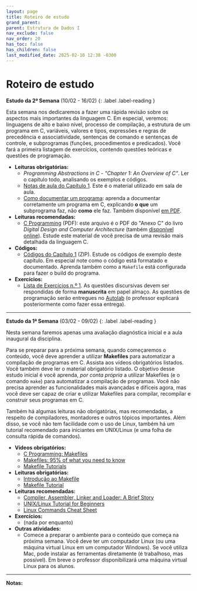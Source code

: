 ```yaml
---
layout: page
title: Roteiro de estudo
grand_parent:
parent: Estrutura de Dados I
nav_exclude: false
nav_order: 20
has_toc: false
has_children: false
last_modified_date: 2025-02-10 12:38 -0300
---
```


# Roteiro de estudo

**Estudo da 2ª Semana**<a id="re2sem"></a> (10/02 - 16/02)
{: .label .label-reading }

Esta semana nos dedicaremos a fazer uma rápida revisão sobre os aspectos mais
importantes da linguagem C. Em especial, veremos: linguagens de alto e baixo
nível, processo de compilação, a estrutura de um programa em C, variáveis,
valores e tipos, expressões e regras de precedência e associatividade, sentenças
de comando e sentenças de controle, e subprogramas (funções, procedimentos e
predicados). Você fará a primeira listagem de exercícios, contendo questões
teóricas e questões de programação.

- **Leituras obrigatórias:**
  - *Programming Abstractions in C - "Chapter 1: An Overview of C"*. Ler o
    capítulo todo, analisando os exemplos e códigos.
  - [Notas de aula do Capítulo
    1](/assets/disciplinas/ed1/2025_1/capitulo01.pdf). Este é o material
    utilizado em sala de aula.
  - [Como documentar um
    programa](https://www.ime.usp.br/~pf/algoritmos/aulas/docu.html): aprenda a
    documentar corretamente um programa em C, explicando **o que** um
    subprograma faz, não **como** ele faz. Também disponível [em
    PDF](/assets/disciplinas/ed1/documentacao.pdf).
- **Leituras recomendadas:**
  - [C Programming](/assets/disciplinas/ed1/c_programming.pdf) (PDF): este
    arquivo é o PDF do "Anexo C" do livro _Digital Design and Computer
    Architecture_ (também <a
    href="https://booksite.elsevier.com/9780128000564/index.php">disponível
    online</a>). Estude este material de você precisa de uma revisão mais
    detalhada da linguagem C.
- **Códigos:**
  - [Códigos do Capítulo 1](/assets/disciplinas/ed1/2025_1/cod_cap01.zip)
    (ZIP). Estude os códigos de exemplo deste capítulo. Em especial note como o
    código está formatado e documentado. Aprenda também como a `Makefile` está
    configurada para fazer o build do programa.
- **Exercícios:**
  - [Lista de Exercícios n.º
    1](/assets/disciplinas/ed1/2025_1/exercicio01.pdf). As questões discursivas
    devem ser respondidas de forma **manuscrita** em papel almaço. As questões
    de programação serão entregues no
    [Autolab](https://autolab.computacaoraiz.com.br) (o professor explicará
    posteriormente como fazer essa entrega).

---

**Estudo da 1ª Semana**<a id="re1sem"></a> (03/02 - 09/02)
{: .label .label-reading }

Nesta semana faremos apenas uma avaliação diagnóstica inicial e a aula inaugural
da disciplina.

Para se preparar para a próxima semana, quando começaremos o conteúdo, você deve
aprender a utilizar **Makefiles** para automatizar a compilação de programas em
C. Assista aos vídeos obrigatórios listados. Você também deve ler o material
obrigatório listado. O objetivo desse estudo inicial é você aprenda, *por conta
própria* a utilizar Makefiles (e o comando `make`) para automatizar a compilação
de programas. Você não precisa aprender as funcionalidades mais avançadas e
difíceis agora, mas você deve ser capaz de criar e utilizar Makefiles para
compilar, recompilar e construir seus programas em C.

Também há algumas leituras não obrigatórias, mas recomendadas, a respeito de
compiladores, montadores e outros tópicos importantes. Além disso, se você não
tem facilidade com o uso de Linux, também há um tutorial recomendado para
iniciantes em UNIX/Linux (e uma folha de consulta rápida de comandos).

- **Vídeos obrigatórios:**
  - [C Programming: Makefiles](https://www.youtube.com/watch?v=GExnnTaBELk)
  - [Makefiles: 95% of what you need to
    know](https://www.youtube.com/watch?v=DtGrdB8wQ_8)
  - [Makefile
    Tutorials](https://www.youtube.com/playlist?list=PLNmACol6lYY7Dzvg7jKgvMdDaDEDFnNqD)
- **Leituras obrigatórias:**
  - [Introdução ao Makefile](https://embarcados.com.br/introducao-ao-makefile/)
  - [Makefile Tutorial](https://makefiletutorial.com/)
- **Leituras recomendadas:**
  - [Compiler, Assembler, Linker and Loader: A Brief
    Story](https://www.tenouk.com/ModuleW.html)
  - [UNIX/Linux Tutorial for
    Beginners](https://info-ee.surrey.ac.uk/Teaching/Unix/)
  - [Linux Commands Cheat
    Sheet](https://www.websentra.com/linux-commands-cheat-sheet/)
- **Exercícios:**
  - (nada por enquanto)
- **Outras atividades:**
  - Comece a preparar o ambiente para o conteúdo que começa na próxima
    semana. Você deve ter um computador Linux (ou uma máquina virtual Linux em
    um computador Windows). Se você utiliza Mac, pode instalar as ferramentas
    diretamente (é trabalhoso, mas possível). Em breve o professor
    disponibilizará uma máquina virtual Linux para os alunos.

<!--
---

**Estudo da 3ª Semana**<a id="re3sem"></a> (12/08 - 18/08)
{: .label .label-reading }
- **Leituras obrigatórias:**
  - [Notas de aula do Capítulo 2: Tipos de dados em
    C](/assets/disciplinas/ed1/capitulo02.pdf)
  - [Unidade 1: Fundamentos da
    Computação](https://www.computacaoraiz.com.br/cr6100b/unidades/1/)
- **Vídeos obrigatórios:**
  - Assistir os seguintes vídeos (assista aos vídeos várias vezes até que
    você consiga entender tudo; na página da CR6.100B você pode fazer o
    download dos slides correspondentes a cada vídeo):
    - [Parte 0: Visão Geral](https://www.youtube.com/watch?v=XbuHXSoKZOM)
    - [Parte 1: O que é ciência da
      computação](https://www.youtube.com/watch?v=qzxw-Tm8UgI)
    - [Parte 2: Representação de
      dados](https://www.youtube.com/watch?v=8T_hJhYg4R0)
    - [Parte 2, Anexo 1: Conversão entre
      bases](https://www.youtube.com/watch?v=7u4lJQE2xOk)
    - [Parte 2, Anexo 2: Outros
      conceitos](https://www.youtube.com/watch?v=MxdbxybOlmE)
    - [Parte 2, Anexo 3: Binários
      negativos](https://www.youtube.com/watch?v=gLBV2iU_EbM)
    - [Parte 2, Anexo 4: Binários
      fracionários](https://www.youtube.com/watch?v=QdOMYMvn2h8)
    - [Parte 2, Anexo 5: BCD](https://www.youtube.com/watch?v=8Tl0I2Ihc0w)
- **Leituras recomendadas:**
  - Capítulo 2 do *Programming Abstractions in C*: ler o capítulo 2 todo.
- **Exercícios:**
  - (na próxima semana)

---

**Estudo da 4ª Semana**<a id="re4sem"></a> (19/08 - 25/08)
{: .label .label-reading }
- **Leituras obrigatórias:**
  - [Notas de aula do Capítulo 2: Tipos de dados em
    C](/assets/disciplinas/ed1/capitulo02.pdf)
  - [Unidade 1: Fundamentos da
    Computação](https://www.computacaoraiz.com.br/cr6100b/unidades/1/)
- **Vídeos obrigatórios:**
  - Assistir os seguintes vídeos (assista aos vídeos várias vezes até que
    você consiga entender tudo; na página da CR6.100B você pode fazer o
    download dos slides correspondentes a cada vídeo):
    - [Parte 3: Algoritmos](https://www.youtube.com/watch?v=NIy_YxAS570)
    - [Parte 4: Pensamento
      computacional](https://www.youtube.com/watch?v=w4XK1nY-pMc)
    - [Parte 5: Abstração](https://www.youtube.com/watch?v=pPNKC6ii8cE)
- **Leituras recomendadas:**
  - Capítulo 2 do *Programming Abstractions in C*: ler o capítulo 2 todo.
- **Exercícios:**
  - [Lista de Exercícios n.º 2](/assets/disciplinas/ed1/2024_2/exercicio02.pdf)

---

**Estudo da 5ª Semana**<a id="re5sem"></a> (26/08 - 01/09)
{: .label .label-reading }
- **Leituras obrigatórias:**
  - [Notas de aula do Capítulo 3: Bibliotecas e
    Inferfaces](/assets/disciplinas/ed1/capitulo03.pdf)
- **Vídeos obrigatórios:**
  - [Fundamentos da Programação, Parte 1:
    Scratch](https://www.youtube.com/watch?v=jaxotbKfnWA)
    (atenção: este vídeo pode parecer um pouco **bobo** para alunos em períodos
    mais adiantados no curso, mas este vídeo vai prepará-lo para entender alguns
    conceitos avançados de programação que serão vistos posteriormente)
- **Leituras recomendadas:**
  - Capítulo 3 do *Programming Abstractions in C*: ler o capítulo 3 todo
    (você pode pular a seção 3.4 e a seção 3.5, que serão vistas posteriormente;
    se quiser se adiantar, leia também essas seções)
- **Vídeos recomendados:**
  - (nada nesta semana)
- **Exercícios:**
  - (nada até o momento)

---

**Estudo da 6ª Semana**<a id="re6sem"></a> (02/09 - 08/09)
{: .label .label-reading }
- **Leituras obrigatórias:**
  - [Notas de aula do Capítulo 4: Introdução à
    Recursão](/assets/disciplinas/ed1/capitulo04.pdf)
- **Vídeos obrigatórios:**
  - [Fundamentos da Programação, Parte 2: Exemplos em
    Scratch](https://www.youtube.com/watch?v=YWIVJrV-EYs)
    (atenção: este vídeo pode parecer um pouco **bobo** para alunos em períodos
    mais adiantados no curso, mas este vídeo vai prepará-lo para entender alguns
    conceitos avançados de programação que serão vistos posteriormente)
  - [What on Earth is Recursion?](https://www.youtube.com/watch?v=Mv9NEXX1VHc)
  - [EXTRA BITS: Recursion and the
    Stack](https://www.youtube.com/watch?v=0pncNKHj-Sc) 
  - [Programming Loops vs
    Recursion](https://www.youtube.com/watch?v=HXNhEYqFo0o)
  - [Recursion: CS50 Shorts](https://www.youtube.com/watch?v=mz6tAJMVmfM)
  - [Fibonacci Programming](https://www.youtube.com/watch?v=7t_pTlH9HwA)
- **Leituras recomendadas:**
  - Capítulo 4 do *Programming Abstractions in C*: ler o capítulo 4 todo!
- **Vídeos recomendados:**
  - [Sunflowers and Fibonacci](https://www.youtube.com/watch?v=DRjFV_DETKQ)
  - [Fibonacci Tartan and Bagpipes](https://www.youtube.com/watch?v=e4sF_Z5oJek)
  - [Fibonacci Mystery](https://www.youtube.com/watch?v=Nu-lW-Ifyec)
  - [Heartbleed, Running the Code](https://www.youtube.com/watch?v=1dOCHwf8zVQ)
- **Exercícios:**
  - [Lista de Exercícios do Cap. 4](/assets/disciplinas/ed1/2024_2/lista04.pdf)
  - [Lista de Exercícios Preparatórios para o
    Cap. 5](/assets/disciplinas/ed1/2024_2/lista04_05.pdf)

---

**Estudo da 7ª Semana**<a id="re7sem"></a> (09/09 - 15/09)
{: .label .label-reading }
- **Leituras obrigatórias:**
  - [Notas de aula do Capítulo 5: Procedimentos
    Recursivos](/assets/disciplinas/ed1/capitulo05.pdf)
- **Vídeos obrigatórios:**
  - [Fundamentos da Programação, Parte 3: Funções e
    variáveis](https://www.youtube.com/watch?v=jeFJuow44kI)
    (atenção: este vídeo pode parecer um pouco **bobo** para alunos em períodos
    mais adiantados no curso, mas este vídeo vai prepará-lo para entender alguns
    conceitos avançados de programação que serão vistos posteriormente)
  - [Loops, Ackermann &
    Recursion](https://www.youtube.com/watch?v=DVG5G1V8Zx0)
  - [The Most Difficult Program to
    Compute?](https://www.youtube.com/watch?v=i7sm9dzFtEI)
  - [Ackermann Follow Up](https://www.youtube.com/watch?v=uNACwX-O5lk)
  - [Recursion 'Super Power' (in
    Python)](https://www.youtube.com/watch?v=8lhxIOAfDss)
  - [Discussing Recursion](https://www.youtube.com/watch?v=c9IH8DHDI4M)
- **Leituras recomendadas:**
  - Capítulo 5 do *Programming Abstractions in C*: ler o capítulo 5 todo!
- **Vídeos recomendados:**
  - [Reverse Polish Notation and The
    Stack](https://www.youtube.com/watch?v=7ha78yWRDlE)
  - [Towers of Hanoi: A Complete Recursive
    Visualization](https://www.youtube.com/watch?v=rf6uf3jNjbo)
  - [5 Simple Steps for Solving Any Recursive
    Problem](https://www.youtube.com/watch?v=ngCos392W4w)
  - [The Towers of Hanoi: Experiential Recursive
    Thinking](https://www.youtube.com/watch?v=UuIneNBbscc)
  - [Towers of Hanoi as an Example of
    Recursion](https://www.youtube.com/watch?v=Ajy8XweC3L8)
  - [Key to the Tower of Hanoi](https://www.youtube.com/watch?v=PGuRmqpr6Oo)
- **Exercícios:**
  - [Lista de Exercícios do Cap. 5](/assets/disciplinas/ed1/2024_2/lista05.pdf)

---

**Estudo da 8ª Semana**<a id="re8sem"></a> (16/09 - 22/09)
{: .label .label-reading }
- **Leituras obrigatórias:**
  - [Notas de aula do Capítulo 6: Algoritmos de
    Backtracking](/assets/disciplinas/ed1/capitulo06.pdf)
- **Vídeos obrigatórios:**
  - [Fundamentos da Programação, Parte 4: Conceitos avançados: objetos de 1ª
    classe, funções de ordem superior, recursividade e
    continuações](https://www.youtube.com/watch?v=dWMx4503llQ)
    (atenção: este vídeo pode parecer um pouco **bobo** para alunos em períodos
    mais adiantados no curso, mas este vídeo vai prepará-lo para entender alguns
    conceitos avançados de programação que serão vistos posteriormente)
  - [Backtracking (Think Like a
    Programmer)](https://www.youtube.com/watch?v=gBC_Fd8EE8A)
  - [Backtracking made easy](https://www.youtube.com/watch?v=51Zy1ULau1s)
  - [The Backtracking Blueprint](https://www.youtube.com/watch?v=Zq4upTEaQyM)
- **Leituras recomendadas:**
  - Capítulo 6 do *Programming Abstractions in C*: ler o capítulo 6 todo!
- **Vídeos recomendados:**
  - [The N-Queens Problem](https://www.youtube.com/watch?v=wGbuCyNpxIg)
  - [Implement A Sudoku Solver](https://www.youtube.com/watch?v=JzONv5kaPJM)
- **Exercícios:**
  - Lista de Exercícios do Cap. 6 (em breve)
- **Recursos:**
  - [Códigos de aula e dos
    exercícios](/assets/disciplinas/ed1/capitulo06_codigos.rar)

---

**Estudo da 9ª Semana:**<a id="re9sem"></a> (23/09 -29/09)
{: .label .label-reading }
- **Leituras obrigatórias:**
  - [Notas de aula do Capítulo 7: Ordenação e Análise de
    Algoritmos](/assets/disciplinas/ed1/capitulo07.pdf)
- **Vídeos obrigatórios:**
  - [Visualization and Comparison of Sorting
    Algorithms](https://www.youtube.com/watch?v=ZZuD6iUe3Pc)
  - [Visualization of 24 Sorting Algorithms In 2
    Minutes](https://www.youtube.com/watch?v=BeoCbJPuvSE)
  - [Sorting Algorithms Explained
    Visually](https://www.youtube.com/watch?v=RfXt_qHDEPw)
- **Leituras recomendadas:**
  - Capítulo 7 do *Programming Abstractions in C*: ler o capítulo 7 todo!
- **Vídeos recomendados:**
  - [Every Sorting Algorithm Explained in 120 minutes (full
    series)](https://www.youtube.com/watch?v=h1Bi0granxM)
- **Exercícios:**
  - (em breve)
- **Recursos:**
  - [Códigos de aula e dos
    exercícios](/assets/disciplinas/ed1/capitulo07_codigos.rar)
- **Observações:**
  - Devido ao InovaWeek, não teremos aula na terça-feira. Cada aluno deve
    realizar o trabalho do InovaWeek conforme estipulado no Portal do Aluno.

---

**10ª Semana: AV1**<a id="re11sem"></a> (30/09 - 06/10)
{: .label .label-red }
- **Avaliação Bimestral AV1:** esta semana é dedicada à realização da 1ª
  avaliação bimestral, a AV1, e, portanto, não há conteúdo novo a ser
  estudado. O conteúdo da AV1 corresponde a toda a matéria das semanas 1 a 9,
  ou seja, tudo o que foi visto no bimestre.
- A prova é totalmente **objetiva**, com 60 questões. A nota sai na hora.
- Venha bem preparado! A prova é **extensa** e não é fácil!
- Siga todas as normas de **integridade acadêmica** da disciplina pois alunos
  flagrados com qualquer tipo de cola terão a AV1 zerada imediatamente e serão
  encaminhados para a coordenação para as medidas disciplinares conforme o
  regimento da UVV.
- O professor determinará o assento de cada aluno.

{: .vermelho-title }
> Os celulares serão recolhidos pelo professor!
>
> Antes do início da prova o professor **recolherá todos os celulares** de todos
> os alunos, **sem exceções**. O aluno só receberá a prova mediante a entrega do
> celular, desligado. Os celulares serão identificados e ficarão sob a posse do
> professor durante a prova. Ao terminar e entregar a prova, o professor
> devolverá o celular.
>
> Alunos que não entregarem o celular e forem flagrados utilizando o aparelho
> para colar na prova, serão **REPROVADOS IMEDIATA E AUTOMATICAMENTE** na
> disciplina, sem chance de discussão. Evite problemas: **entregue seu celular
> desligado** no início da prova.

---

**Estudo da 11ª Semana**<a id="re11sem"></a> (07/10 - 13/10)
{: .label .label-reading }
- **Leituras obrigatórias:**
  - [Notas de aula do Capítulo 7: Ordenação e Análise de
    Algoritmos](/assets/disciplinas/ed1/capitulo07.pdf)
- **Vídeos obrigatórios:**
  - [Visualization and Comparison of Sorting
    Algorithms](https://www.youtube.com/watch?v=ZZuD6iUe3Pc)
  - [Visualization of 24 Sorting Algorithms In 2
    Minutes](https://www.youtube.com/watch?v=BeoCbJPuvSE)
  - [Sorting Algorithms Explained
    Visually](https://www.youtube.com/watch?v=RfXt_qHDEPw)
- **Leituras recomendadas:**
  - Capítulo 7 do *Programming Abstractions in C*: ler o capítulo 7 todo!
- **Vídeos recomendados:**
  - [Every Sorting Algorithm Explained in 120 minutes (full
    series)](https://www.youtube.com/watch?v=h1Bi0granxM)
- **Exercícios:**
  - (em breve)
- **Recursos:**
  - [Códigos de aula e dos
    exercícios](/assets/disciplinas/ed1/capitulo07_codigos.rar)

---

**Estudo da 12ª Semana**<a id="re12sem"></a> (14/10 - 20/10)
{: .label .label-reading }
- **NÃO HAVERÁ AULA:** em virtude do feriado do dia do professor, não haverá
  aula e nenhum conteúdo a ser estudado nesta semana.

---

**Estudo da 13ª Semana**<a id="re13sem"></a> (21/10 - 27/10)
{: .label .label-reading }
- **Leituras obrigatórias:**
  - [Notas de aula do Capítulo 8: Tipos Abstratos de
    Dados](/assets/disciplinas/ed1/capitulo08.pdf)
- **Vídeos obrigatórios:**
  - (em breve)
- **Leituras recomendadas:**
  - Capítulo 8 do *Programming Abstractions in C*: ler o capítulo 8 todo!
- **Vídeos recomendados:**
  - (em breve)
- **Exercícios:**
  - [Lista de Exercícios do Cap. 8](/assets/disciplinas/ed1/2024_2/lista08.pdf)
    (atenção: este exercício fará parte da nota do segundo bimestre, e deverá
    ser entregue no Portal do Aluno até o dia 05/11/2024, 23:59h).
- **Recursos:**
  - [Códigos de aula e dos
    exercícios](/assets/disciplinas/ed1/capitulo08_codigos.rar)
  - [Avançado: pilha genérica em
    C](/assets/disciplinas/ed1/stackTAD_generico.rar)
    

---

**Estudo da 14ª Semana**<a id="re14sem"></a> (28/10 - 03/11)
{: .label .label-reading }
- **Leituras obrigatórias:**
  - [Notas de aula do Capítulo 9: Eficiência e
    TADs](/assets/disciplinas/ed1/capitulo09.pdf)
- **Vídeos obrigatórios:**
  - (em breve)
- **Leituras recomendadas:**
  - Capítulo 9 do *Programming Abstractions in C*: ler o capítulo 9 todo!
- **Vídeos recomendados:**
  - (em breve)
- **Exercícios:**
  - [Lista de Exercícios do Cap. 9](/assets/disciplinas/ed1/2024_2/lista09.pdf)
    (atenção: este exercício fará parte da nota do segundo bimestre, e deverá
    ser entregue no Portal do Aluno até o dia 12/11/2024, 23:59h).
- **Recursos:**
  - [Códigos de aula e dos
    exercícios](/assets/disciplinas/ed1/capitulo09_codigos.rar)

---

**Estudo da 15ª Semana**<a id="re15sem"></a> (04/11 - 10/11)
{: .label .label-reading }
- **Leituras obrigatórias:**
  - [Notas de aula do Capítulo 10: Estruturas
    Lineares](/assets/disciplinas/ed1/capitulo10.pdf)
- **Vídeos obrigatórios:**
  - (em breve)
- **Leituras recomendadas:**
  - Capítulo 10 do *Programming Abstractions in C*: ler o capítulo 10, seções:
    introdução, 10.1 e 10.2 (não precisa ler da seção 10.3 em diante).
- **Vídeos recomendados:**
  - (em breve)
- **Exercícios:**
  - [Lista de Exercícios do Cap. 10](/assets/disciplinas/ed1/2024_2/lista10.pdf)
    (atenção: este exercício fará parte da nota do segundo bimestre, e deverá
    ser entregue no Portal do Aluno até o dia 18/11/2024, 23:59h).
- **Recursos:**
  - [Códigos de aula e dos
    exercícios](/assets/disciplinas/ed1/capitulo10_codigos.rar)

<!--
---

**Estudo da 16ª Semana**<a id="re16sem"></a>
{: .label .label-reading }

---

**Estudo da 17ª Semana**<a id="re17sem"></a>
{: .label .label-reading }

---

**Estudo da 18ª Semana**<a id="re18sem"></a>
{: .label .label-reading }

---

**Estudo da 19ª Semana**<a id="re19sem"></a>
{: .label .label-reading }

---

**20ª Semana: AV2**<a id="re20sem"></a>
{: .label .label-reading }

-->

---
**Notas:**
